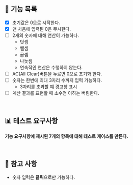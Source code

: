 ## 🎯 기능 목록

- [X] 초기값은 0으로 시작한다.
- [X] 맨 처음에 입력된 0은 무시한다.
- [ ] 2개의 숫자에 대해 연산이 가능하다.
  - 덧셈
  - 뺄셈
  - 곱셈
  - 나눗셈
  - 연속적인 연산은 수행하지 않는다.
- [ ] AC(All Clear)버튼을 누르면 0으로 초기화 한다.
- [ ] 숫자는 한번에 최대 3자리 수까지 입력 가능하다.
  - 3자리를 초과할 떄 경고창 표시
- [ ] 계산 결과를 표현할 때 소수점 이하는 버림한다.

<br/>

## 📊 테스트 요구사항

**기능 요구사항에 제시된 7개의 항목에 대해 테스트 케이스를 만든다.**

<br/>

## 📄 참고 사항

- 숫자 입력은 **클릭**으로만 가능하다.

<br/>
